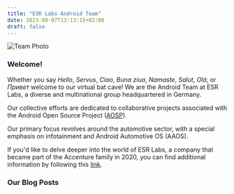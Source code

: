 ```yaml
---
title: "ESR Labs Android Team"
date: 2023-08-07T13:13:15+02:00
draft: false
---
```


![Team Photo](./team.png)

### Welcome!

Whether you say _Hello_, _Servus_, _Ciao_, _Buna ziua_, _Namaste_, _Salut_, _Olá_, or _Привет_
welcome to our virtual bat cave! We are the Android Team at ESR Labs, a diverse and multinational group headquartered in Germany.

Our collective efforts are dedicated to collaborative projects associated with the Android Open Source Project ([AOSP](https://source.android.com/)). 

Our primary focus revolves around the automotive sector, with a special emphasis on infotainment and Android Automotive OS (AAOS).

If you'd like to delve deeper into the world of ESR Labs, a company that became part of the Accenture family in 2020, you can find additional information by following this [link](https://www.accenture.com/de-de/services/digital-engineering-manufacturing-index).

### Our Blog Posts